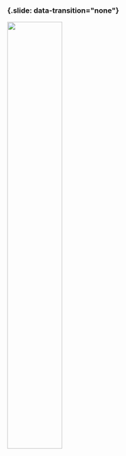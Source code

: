 ### {.slide: data-transition="none"}

<img src="../_ai/diagrams/Franz_Kessler_Wasserharnisch_1616.gif" width="50%"><object type="image/svg+xml" data="../_ai/diagrams/butterfly.svg">
</object>
